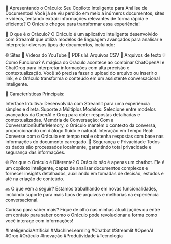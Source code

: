🚀 Apresentando o Oráculo: Seu Copiloto Inteligente para Análise de Documentos!
Você já se viu perdido em meio a inúmeros documentos, sites e vídeos, tentando extrair informações relevantes de forma rápida e eficiente? O Oráculo chegou para transformar essa experiência!

🔎 O que é o Oráculo?
O Oráculo é um aplicativo inteligente desenvolvido com Streamlit que utiliza modelos de linguagem avançados para analisar e interpretar diversos tipos de documentos, incluindo:

🌐 Sites
🎥 Vídeos do YouTube
📄 PDFs
📊 Arquivos CSV
📜 Arquivos de texto
💡 Como Funciona?
A mágica do Oráculo acontece ao combinar ChatOpenAI e ChatGroq para interpretar informações com alta precisão e contextualização. Você só precisa fazer o upload do arquivo ou inserir o link, e o Oráculo transforma o conteúdo em um assistente conversacional inteligente.

🔧 Características Principais:

Interface Intuitiva: Desenvolvida com Streamlit para uma experiência simples e direta.
Suporte a Múltiplos Modelos: Selecione entre modelos avançados da OpenAI e Groq para obter respostas detalhadas e contextualizadas.
Memória de Conversação: Com a ConversationBufferMemory, o Oráculo mantém o contexto da conversa, proporcionando um diálogo fluido e natural.
Interação em Tempo Real: Converse com o Oráculo em tempo real e obtenha respostas com base nas informações do documento carregado.
🔐 Segurança e Privacidade
Todos os dados são processados localmente, garantindo total privacidade e segurança das informações.

🌐 Por que o Oráculo é Diferente?
O Oráculo não é apenas um chatbot. Ele é um copiloto inteligente, capaz de analisar documentos complexos e fornecer insights detalhados, auxiliando em tomadas de decisão, estudos e até na criação de conteúdo.

🔜 O que vem a seguir?
Estamos trabalhando em novas funcionalidades, incluindo suporte para mais tipos de arquivos e melhorias na experiência conversacional.

Curioso para saber mais? Fique de olho nas minhas atualizações ou entre em contato para saber como o Oráculo pode revolucionar a forma como você interage com informações!

#InteligênciaArtificial #MachineLearning #Chatbot #Streamlit #OpenAI #Groq #Oráculo #Inovação #Produtividade #Tecnologia
